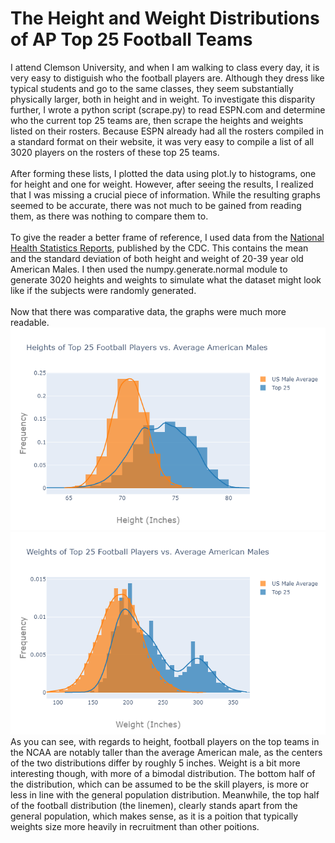 # The Height and Weight Distributions of AP Top 25 Football Teams
I attend Clemson University, and when I am walking to class every day, it is very easy to distiguish who the football players are. Although they dress like typical students and go to the same classes, they seem substantially physically larger, both in height and in weight. To investigate this disparity further, I wrote a python script (scrape.py) to read ESPN.com and determine who the current top 25 teams are, then scrape the heights and weights listed on their rosters. Because ESPN already had all the rosters compiled in a standard format on their website, it was very easy to compile a list of all 3020 players on the rosters of these top 25 teams. \
\
After forming these lists, I plotted the data using plot.ly to histograms, one for height and one for weight. However, after seeing the results, I realized that I was missing a crucial piece of information. While the resulting graphs seemed to be accurate, there was not much to be gained from reading them, as there was nothing to compare them to. \
\
To give the reader a better frame of reference, I used data from the [National Health Statistics Reports](https://www.cdc.gov/nchs/data/nhsr/nhsr122-508.pdf), published by the CDC. This contains the mean and the standard deviation of both height and weight of 20-39 year old American Males. I then used the numpy.generate.normal module to generate 3020 heights and weights to simulate what the dataset might look like if the subjects were randomly generated. \
\
Now that there was comparative data, the graphs were much more readable.
![Heights](heights.png)
![Weights](weights.png)
\
As you can see, with regards to height, football players on the top teams in the NCAA are notably taller than the average American male, as the centers of the two distributions differ by roughly 5 inches. Weight is a bit more interesting though, with more of a bimodal distribution. The bottom half of the distribution, which can be assumed to be the skill players, is more or less in line with the general population distribution. Meanwhile, the top half of the football distribution (the linemen), clearly stands apart from the general population, which makes sense, as it is a poition that typically weights size more heavily in recruitment than other poitions.
